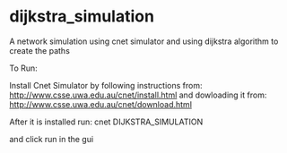 dijkstra_simulation
===================

A network simulation using cnet simulator and using dijkstra algorithm to create the paths

To Run:

Install Cnet Simulator by following instructions from:
http://www.csse.uwa.edu.au/cnet/install.html
and dowloading it from:
http://www.csse.uwa.edu.au/cnet/download.html

After it is installed run:
cnet DIJKSTRA_SIMULATION

and click run in the gui
